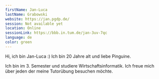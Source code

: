```yaml
---
firstName: Jan-Luca
lastName: Grabowski
website: https://jan.pgdp.de/
session: Not available yet
location: Online
sessionLink: https://bbb.in.tum.de/jan-3uv-7qc
language: de
color: green
---
```


Hi, ich bin Jan-Luca :) 
Ich bin 20 Jahre alt und liebe Pinguine.

Ich bin im 3. Semester und studiere Wirtschaftsinformatik.
Ich freue mich über jeden der meine Tutorübung besuchen möchte.
